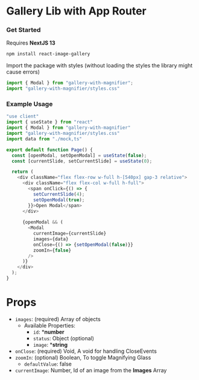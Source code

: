# Gallery Lib with App Router

### Get Started
Requires **NextJS 13**

```bash
npm install react-image-gallery
```
Import the package with styles (without loading the styles the library might cause errors)

```javascript
import { Modal } from "gallery-with-magnifier";
import "gallery-with-magnifier/styles.css"
```

### Example Usage
```javascript
"use client"
import { useState } from "react"
import { Modal } from "gallery-with-magnifier"
import "gallery-with-magnifier/styles.css"
import data from "./mock,ts"

export default function Page() {
  const [openModal, setOpenModal] = useState(false);
  const [currentSlide, setCurrentSlide] = useState(0);

  return (
    <div className="flex flex-row w-full h-[540px] gap-3 relative">
      <div className="flex flex-col w-full h-full">
        <span onClick={() => {
          setCurrentSlide(4);
          setOpenModal(true);
        }}>Open Modal</span>
      </div>
      
      {openModal && (
        <Modal 
          currentImage={currentSlide}
          images={data}
          onClose={() => {setOpenModal(false)}}
          zoomIn={false}
        />
      )}
    </div>
  );
}
```

# Props
* `images`: (required) Array of objects
  * Available Properties:
    * `id`: ***number** 
    * `status`: Object (optional)
    * `image`: ***string**
* `onClose`: (required) Void, A void for handling CloseEvents
* `zoomIn`: (optional) Boolean, To toggle Magnifying Glass
    * `defaultValue`: false
* `currentImage`: Number, Id of an image from the **Images** Array
